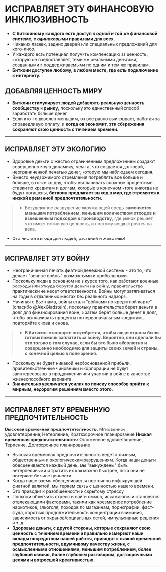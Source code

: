# ИСПРАВЛЯЕТ ЭТУ ФИНАНСОВУЮ ИНКЛЮЗИВНОСТЬ
* **С биткоином у каждого есть доступ к *одной и той же*
финансовой системе, с *одинаковыми* правилами для всех.**
* Никаких лазеек, задних дверей или специальных предложений
для кого-либо.
* У каждого есть потенциал получить компенсацию за
ценность, которую он предоставляет, теми же реальными деньгами,
созданными и поддерживаемыми по одним и тем же правилам.
* **Биткоин доступен любому, в любом месте, где есть
подключение к интернету.**

## ДОБАВЛЯЯ ЦЕННОСТЬ МИРУ
* **Биткоин стимулирует людей добавлять реальную ценность
сообществу и рынку,** поскольку это единственный
способ заработать больше денег
* Если кто-то доволен меньшим, он все равно выигрывает, работая за справедливую оплату, и **когда он экономит, эти сбережения сохраняют свою ценность с течением времени.**

---
## ИСПРАВЛЯЕТ ЭТУ ЭКОЛОГИЮ
* Здоровые деньги с жестко ограниченным предложением создают
совершенно иную динамику, чем та, что создается
долговой, неограниченной печатью денег, которую мы
наблюдаем сегодня.
* Вместо неудержимого стремления потреблять все
больше и больше, в гонке ко дну, чтобы выплачивать
сложные процентные ставки по кредитам и долгам,
которые в конечном итоге никогда не будут погашены, **биткоин
предлагает выход в мир, где стремятся к низкой временной
предпочтительности.**
>* Безудержное разрушение окружающей среды **заменяется
меньшим потреблением, меньшим количеством отходов и
взвешенным подходом к производству,** где
рынок решает, что имеет истинную ценность, и
поэтому вещи строятся на века.
* Это чистая выгода для людей, растений и животных!
---
## ИСПРАВЛЯЕТ ЭТУ ВОЙНУ
* Неограниченная печать фиатной денежной
системы - это то, что делает "вечные войны" возможными и
прибыльными.
* Поскольку люди в основном не в курсе того, как
работают военные расходы или откуда берутся деньги на войну,
правительство практически не несет ответственности.
Войны могут затягиваться на
годы в отдаленных местах без реального надзора.
* Начиная с Вьетнама, войны стали "войнами по кредитной
карте" (спасибо @AlexGladstein), поскольку
правительство берет деньги в долг для финансирования войн, а
затем берет больше денег в долг, чтобы выплачивать проценты по
первоначальным кредитам... повторяйте снова и снова.
>* **В биткоин-стандарте потребуется, чтобы
люди страны были готовы помочь заплатить за
войну. Вероятно, они сделали бы это только в том случае, если бы это было
абсолютно и совершенно необходимо для защиты своих
семей и страны, с конечной целью в поле зрения.**
* Поскольку не будет никакой необоснованной прибыли,
правительственные чиновники и корпорации не будут
заинтересованы в продвижении или участии в войне в качестве
жизнеспособного варианта.
* **Значительно увеличатся усилия по поиску способов
прийти к мирным, недорогим решениям вместо этого.**
---
## ИСПРАВЛЯЕТ ЭТУ ВРЕМЕННУЮ ПРЕДПОЧТИТЕЛЬНОСТЬ

**Высокая временная предпочтительность:** Мгновенное удовлетворение, Нетерпение,
Краткосрочное планирование
**Низкая временная предпочтительность:** Отложенное удовлетворение, Терпение,
Долгосрочное планирование

* Высокая временная предпочтительность ведет к личным, общественным и
экологическим разрушениям. Когда наши деньги
обесцениваются каждый день, мы "вынуждены" быть
нетерпеливыми и тратить их как можно быстрее,
пока они не потеряют больше ценности.
* Когда наше время обесценивается постоянно инфлирующей фиатной
валютой, мы теряем связь с ценностью нашего
времени.
* Это приводит к разобщенности и скрытому
стрессу.
* Попытки облегчить стресс и найти смысл,
искажаются и становятся отвлекающими факторами, такими как
чрезмерное потребление наркотиков, алкоголя, походов по магазинам,
порнографии, фаст-фуда, короткая продолжительность концентрации внимания, зависимость
от экранов/социальных сетей, импульсивные решения и т. д.
* **Здоровые деньги, с другой стороны, которые сохраняют свою
ценность с течением времени и правильно измеряют наши
вклады посредством нашей работы, приводят к низкой временной
предпочтительности, вдумчивому качеству жизни, с
осмысленными отношениями, меньшим потреблением, более глубокой
связью, более глубоким разговором, долгосрочными
целями и возросшей креативностью.**
---
